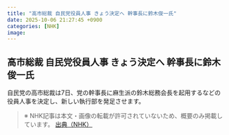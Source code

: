 ```yaml
---
title: "高市総裁 自民党役員人事 きょう決定へ 幹事長に鈴木俊一氏"
date: 2025-10-06 21:27:45 +0900
categories: [NHK]
image: 
---
```

## 高市総裁 自民党役員人事 きょう決定へ 幹事長に鈴木俊一氏

自民党の高市総裁は7日、党の幹事長に麻生派の鈴木総務会長を起用するなどの役員人事を決定し、新しい執行部を発足させます。

> ※ NHK記事は本文・画像の転載が許可されていないため、概要のみ掲載しています。
[出典（NHK）](http://www3.nhk.or.jp/news/html/20251007/k10014942651000.html)

